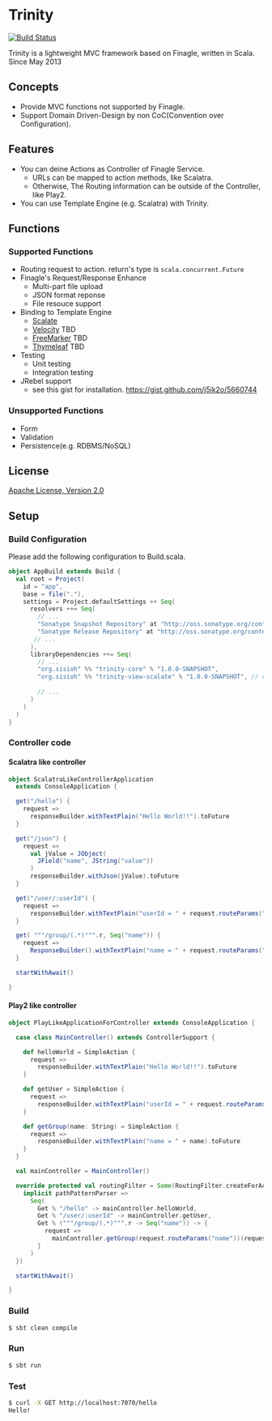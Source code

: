# Trinity

[![Build Status](https://travis-ci.org/sisioh/trinity.png?branch=develop)](https://travis-ci.org/sisioh/trinity)

Trinity is a lightweight MVC framework based on Finagle, written in Scala.  
Since May 2013

## Concepts
- Provide MVC functions not supported by Finagle.
- Support Domain Driven-Design by non CoC(Convention over Configuration).

## Features
- You can deine Actions as Controller of Finagle Service.
  - URLs can be mapped to action methods, like Scalatra.
  - Otherwise, The Routing information can be outside of the Controller, like Play2.
- You can use Template Engine (e.g. Scalatra) with Trinity.

## Functions
### Supported Functions
- Routing request to action. return's type is `scala.concurrent.Future`
- Finagle's Request/Response Enhance
  - Multi-part file upload
  - JSON format reponse
  - File resouce support
- Binding to Template Engine
  - [Scalate](http://scalate.fusesource.org/)
  - [Velocity](http://velocity.apache.org/) TBD
  - [FreeMarker](http://freemarker.org/) TBD
  - [Thymeleaf](http://www.thymeleaf.org/) TBD
- Testing
  - Unit testing
  - Integration testing
- JRebel support
  - see this gist for installation. https://gist.github.com/j5ik2o/5660744

### Unsupported Functions
- Form
- Validation 
- Persistence(e.g. RDBMS/NoSQL)

## License
[Apache License, Version 2.0](http://www.apache.org/licenses/LICENSE-2.0.html)

## Setup

### Build Configuration

Please add the following configuration to Build.scala.

```scala
object AppBuild extends Build {
  val root = Project(
    id = "app",
    base = file("."),
    settings = Project.defaultSettings ++ Seq(
      resolvers ++= Seq(
        // ...
        "Sonatype Snapshot Repository" at "http://oss.sonatype.org/content/repositories/snapshots/",
        "Sonatype Release Repository" at "http://oss.sonatype.org/content/repositories/releases/",
       // ...
      ),
      libraryDependencies ++= Seq(
        // ...
        "org.sisioh" %% "trinity-core" % "1.0.0-SNAPSHOT",
        "org.sisioh" %% "trinity-view-scalate" % "1.0.0-SNAPSHOT", // optional
        
        // ...
      )
    )
  )
}
```

### Controller code

#### Scalatra like controller

```scala
object ScalatraLikeControllerApplication
  extends ConsoleApplication {

  get("/hello") {
    request =>
      responseBuilder.withTextPlain("Hello World!!").toFuture
  }

  get("/json") {
    request =>
      val jValue = JObject(
        JField("name", JString("value"))
      )
      responseBuilder.withJson(jValue).toFuture
  }

  get("/user/:userId") {
    request =>
      responseBuilder.withTextPlain("userId = " + request.routeParams("userId")).toFuture
  }

  get( """/group/(.*)""".r, Seq("name")) {
    request =>
      ResponseBuilder().withTextPlain("name = " + request.routeParams("name")).toFuture
  }

  startWithAwait()

}
```

#### Play2 like controller

```scala
object PlayLikeApplicationForController extends ConsoleApplication {

  case class MainController() extends ControllerSupport {

    def helloWorld = SimpleAction {
      request =>
        responseBuilder.withTextPlain("Hello World!!").toFuture
    }

    def getUser = SimpleAction {
      request =>
        responseBuilder.withTextPlain("userId = " + request.routeParams("userId")).toFuture
    }

    def getGroup(name: String) = SimpleAction {
      request =>
        responseBuilder.withTextPlain("name = " + name).toFuture
    }
  }

  val mainController = MainController()

  override protected val routingFilter = Some(RoutingFilter.createForActions {
    implicit pathPatternParser =>
      Seq(
        Get % "/hello" -> mainController.helloWorld,
        Get % "/user/:userId" -> mainController.getUser,
        Get % ("""/group/(.*)""".r -> Seq("name")) -> {
          request =>
            mainController.getGroup(request.routeParams("name"))(request)
        }
      )
  })

  startWithAwait()

}
```

### Build 

```sh
$ sbt clean compile
```

### Run

```sh
$ sbt run
```

### Test

```sh
$ curl -X GET http://localhost:7070/hello
Hello!
```

